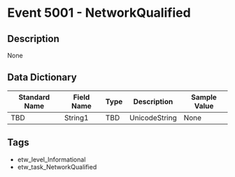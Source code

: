 # Event 5001 - NetworkQualified

## Description
None

## Data Dictionary
|Standard Name|Field Name|Type|Description|Sample Value|
|---|---|---|---|---|
|TBD|String1|TBD|UnicodeString|None|None|

## Tags
* etw_level_Informational
* etw_task_NetworkQualified